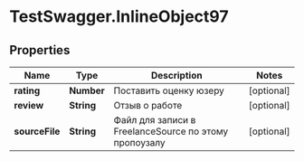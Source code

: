# TestSwagger.InlineObject97

## Properties

Name | Type | Description | Notes
------------ | ------------- | ------------- | -------------
**rating** | **Number** | Поставить оценку юзеру | [optional] 
**review** | **String** | Отзыв о работе | [optional] 
**sourceFile** | **String** | Файл для записи в FreelanceSource по этому пропоузалу | [optional] 


